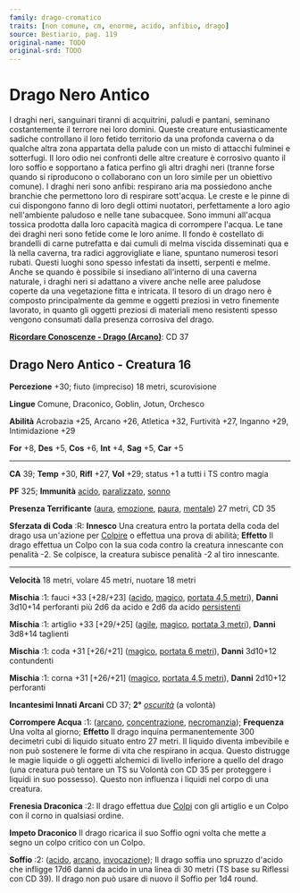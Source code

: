 ```yaml
---
family: drago-cromatico
traits: [non comune, cm, enorme, acido, anfibio, drago]
source: Bestiario, pag. 119
original-name: TODO
original-srd: TODO
---
```


# Drago Nero Antico

I draghi neri, sanguinari tiranni di acquitrini, paludi e pantani, seminano
costantemente il terrore nei loro domini. Queste creature entusiasticamente
sadiche controllano il loro fetido territorio da una profonda caverna o da
qualche altra zona appartata della palude con un misto di attacchi fulminei e
sotterfugi. Il loro odio nei confronti delle altre creature è corrosivo quanto
il loro soffio e sopportano a fatica perfino gli altri draghi neri (tranne forse
quando si riproducono o collaborano con un loro simile per un obiettivo comune).
I draghi neri sono anfibi: respirano aria ma possiedono anche branchie che
permettono loro di respirare sott'acqua. Le creste e le pinne di cui dispongono
fanno di loro degli ottimi nuotatori, perfettamente a loro agio nell'ambiente
paludoso e nelle tane subacquee. Sono immuni all'acqua tossica prodotta dalla
loro capacità magica di corrompere l'acqua. Le tane dei draghi neri sono fetide
come le loro anime. Il fondo è costellato di brandelli di carne putrefatta e dai
cumuli di melma viscida disseminati qua e là nella caverna, tra radici
aggrovigliate e liane, spuntano numerosi tesori rubati. Questi luoghi sono
spesso infestati da insetti, serpenti e melme. Anche se quando è possibile si
insediano all'interno di una caverna naturale, i draghi neri si adattano a
vivere anche nelle aree paludose coperte da una vegetazione fitta e intricata.
Il tesoro di un drago nero è composto principalmente da gemme e oggetti preziosi
in vetro finemente lavorato, in quanto gli oggetti preziosi di materiali meno
resistenti spesso vengono consumati dalla presenza corrosiva del drago.

**[Ricordare Conoscenze - Drago (Arcano)](/azioni/abilita/ricordare-conoscenze)**:
CD 37

## Drago Nero Antico - Creatura 16

**Percezione** +30; fiuto (impreciso) 18 metri, scurovisione

**Lingue** Comune, Draconico, Goblin, Jotun, Orchesco

**Abilità** Acrobazia +25, Arcano +26, Atletica +32, Furtività +27, Inganno +29,
Intimidazione +29

**For** +8, **Des** +5, **Cos** +6, **Int** +4, **Sag** +5, **Car** +5

---

**CA** 39; **Temp** +30, **Rifl** +27, **Vol** +29; status +1 a tutti i TS
contro magia

**PF** 325; **Immunità** [acido](/tratti/acido),
[paralizzato](/condizioni/paralizzato), [sonno](/tratti/sonno)

**Presenza Terrificante** ([aura](/tratti/aura), [emozione](/tratti/emozione),
[paura](/tratti/paura), [mentale](/tratti/mentale)) 27 metri, CD 35

**Sferzata di Coda** :R: **Innesco** Una creatura entro la portata della coda
del drago usa un'azione per [Colpire](/azioni/base/colpire) o effettua una prova
di abilità; **Effetto** Il drago effettua un Colpo con la sua coda contro la
creatura innescante con penalità -2. Se colpisce, la creatura subisce penalità
-2 al tiro innescante.

---

**Velocità** 18 metri, volare 45 metri, nuotare 18 metri

**Mischia** :1: fauci +33 \[+28/+23] ([acido](/tratti/acido),
[magico](/tratti/magico), [portata 4,5 metri](/tratti/portata)), **Danni**
3d10+14 perforanti più 2d6 da acido e 2d6 da acido
[persistenti](/condizioni/danno-persistente)

**Mischia** :1: artiglio +33 \[+29/+25] ([agile](/tratti/agile),
[magico](/tratti/magico), [portata 3 metri](/tratti/portata)), **Danni** 3d8+14
taglienti

**Mischia** :1: coda +31 \[+26/+21] ([magico](/tratti/magico),
[portata 6 metri](/tratti/portata)), **Danni** 3d10+12 contundenti

**Mischia** :1: corna +31 \[+26/+21] ([magico](/tratti/magico),
[portata 4,5 metri](/tratti/portata)), **Danni** 2d10+12 perforanti

**Incantesimi Innati Arcani** CD 37; **2°** _[oscurità](/incantesimi/oscurita)_
(a volontà)

**Corrompere Acqua** :1: ([arcano](/tratti/arcano),
[concentrazione](/tratti/concentrazione), [necromanzia](/tratti/necromanzia));
**Frequenza** Una volta al giorno; **Effetto** Il drago inquina permanentemente
300 decimetri cubi di liquido situato entro 27 metri. Il liquido diventa
imbevibile e non può sostenere le forme di vita che respirano in acqua. Questo
distrugge le magie liquide o gli oggetti alchemici di livello inferiore a quello
del drago (una creatura può tentare un TS su Volontà con CD 35 per proteggere i
liquidi in suo possesso). Questo non influenza i liquidi nel corpo di una
creatura.

**Frenesia Draconica** :2: Il drago effettua due [Colpi](/azioni/base/colpire)
con gli artiglio e un Colpo con il corno in qualsiasi ordine.

**Impeto Draconico** Il drago ricarica il suo Soffio ogni volta che mette a
segno un colpo critico con un Colpo.

**Soffio** :2: ([acido](/tratti/acido), [arcano](/tratti/arcano),
[invocazione](/tratti/invocazione)); Il drago soffia uno spruzzo d'acido che
infligge 17d6 danni da acido in una linea di 30 metri (TS base su Riflessi con
CD 39). Il drago non può usare di nuovo il Soffio per 1d4 round.
